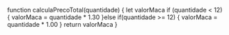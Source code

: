 function calculaPrecoTotal(quantidade) {
  let valorMaca
  if (quantidade < 12) {
    valorMaca = quantidade * 1.30 
  }else if(quantidade >= 12) { 
    valorMaca = quantidade * 1.00
  }
    return valorMaca
}